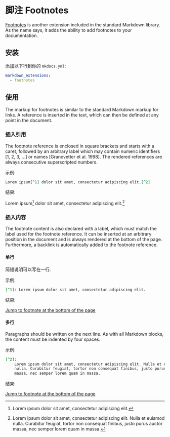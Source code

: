 # 脚注 Footnotes

[Footnotes][1] is another extension included in the standard Markdown library.
As the name says, it adds the ability to add footnotes to your documentation.

  [1]: https://pythonhosted.org/Markdown/extensions/footnotes.html

## 安装

添加以下行到你的 `mkdocs.yml`:

``` yaml
markdown_extensions:
  - footnotes
```

## 使用

The markup for footnotes is similar to the standard Markdown markup for links.
A reference is inserted in the text, which can then be defined at any point in
the document.

### 插入引用

The footnote reference is enclosed in square brackets and starts with a caret,
followed by an arbitrary label which may contain numeric identifiers [1, 2, 3,
...] or names [Granovetter et al. 1998]. The rendered references are always
consecutive superscripted numbers.

示例:

``` markdown
Lorem ipsum[^1] dolor sit amet, consectetur adipiscing elit.[^2]
```

结果:

Lorem ipsum[^1] dolor sit amet, consectetur adipiscing elit.[^2]

### 插入内容

The footnote content is also declared with a label, which must match the label
used for the footnote reference. It can be inserted at an arbitrary position in
the document and is always rendered at the bottom of the page. Furthermore, a
backlink is automatically added to the footnote reference.

#### 单行

简短说明可以写在一行.

示例:

``` markdown
[^1]: Lorem ipsum dolor sit amet, consectetur adipiscing elit.
```

结果:

<a href="#fn:1">Jump to footnote at the bottom of the page</a>

  [^1]: Lorem ipsum dolor sit amet, consectetur adipiscing elit.

#### 多行

Paragraphs should be written on the next line. As with all Markdown blocks, the
content must be indented by four spaces.

示例:

``` markdown
[^2]:
    Lorem ipsum dolor sit amet, consectetur adipiscing elit. Nulla et euismod
    nulla. Curabitur feugiat, tortor non consequat finibus, justo purus auctor
    massa, nec semper lorem quam in massa.
```

结果:

  [^2]:
      Lorem ipsum dolor sit amet, consectetur adipiscing elit. Nulla et euismod
      nulla. Curabitur feugiat, tortor non consequat finibus, justo purus
      auctor massa, nec semper lorem quam in massa.

<a href="#fn:2">Jump to footnote at the bottom of the page</a>
